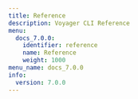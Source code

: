 ```yaml
---
title: Reference
description: Voyager CLI Reference
menu:
  docs_7.0.0:
    identifier: reference
    name: Reference
    weight: 1000
menu_name: docs_7.0.0
info:
  version: 7.0.0
---
```


